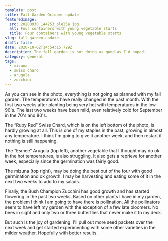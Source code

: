 ```yaml
---
template: post
title: Fall Garden October update
featuredImage:
  src: 20200930_144253_olel5a.jpg
  alt: Four containers with young vegetable starts
  title: Four containers with young vegetable starts
slug: fall-garden-update
draft: false
date: 2020-10-02T14:54:15.729Z
description: The fall garden is not doing as good as I'd hoped.
category: general
tags:
  - mizuna
  - swiss chard
  - arugula
  - zucchini
---
```

As you can see in the photo, everything is not going as planned with my fall garden. The temperatures have really changed in the past month. With the first two weeks after planting being very hot with temperatures in the low 90's. The last two weeks have been mild, even relatively cold for September in the 70's and 80's. 

The “Ruby Red” Swiss Chard, which is on the left bottom of the photo, is hardly growing at all. This is one of my staples in the past, growing in almost any temperature. I think I'm going to give it another week, and then restart if nothing is still happening. 

The “Esmee” Arugula (top left), another vegetable that I thought may do ok in the hot temperatures, is also struggling. It also gets a reprieve for another week, especially since the germination was fairly good.

The mizuna (top right), may be doing the best out of the four with good germination and ok growth. I may be harvesting and eating some of it in the next two weeks to add to my salads. 

Finally, the Bush Champion Zucchini has good growth and has started flowering in the past two weeks. Based on other plants I have in my garden, the problem I think I am going to have there is pollination. All the pollinators seem to have left my garden with the exception of a few late bloomers. No bees in sight and only two or three butterflies that never make it to my deck. 

But such is the joy of gardening. I'll pull out more seed packets over the next week and get started experimenting with some other varieties in the milder weather. Hopefully with better results.